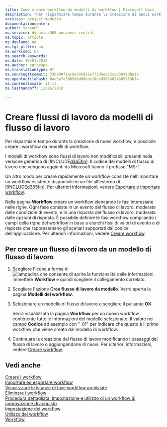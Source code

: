 ```yaml
---
title: Come creare workflow da modelli di workflow | Microsoft Docs
description: "Per risparmiare tempo durante la creazione di nuovi workflow, è possibile creare i workflow da modelli di workflow."
services: project-madeira
documentationcenter: 
author: SorenGP
ms.service: dynamics365-business-central
ms.topic: article
ms.devlang: na
ms.tgt_pltfrm: na
ms.workload: na
ms.search.keywords: 
ms.date: 10/01/2018
ms.author: sgroespe
ms.translationtype: HT
ms.sourcegitcommit: 33b900f1ac9e295921e7f3d6ea72cc93939d8a1b
ms.openlocfilehash: 0ae5a7a308568dd8ede10c485564824685963bf4
ms.contentlocale: it-it
ms.lasthandoff: 11/26/2018

---
```

# <a name="create-workflows-from-workflow-templates"></a>Creare flussi di lavoro da modelli di flusso di lavoro
Per risparmiare tempo durante la creazione di nuovi workflow, è possibile creare i workflow da modelli di workflow.  

 I modelli di workflow sono flussi di lavoro non modificabili presenti nella versione generica di [!INCLUDE[d365fin](includes/d365fin_md.md)]. Il codice dei modelli di flusso di lavoro che vengono aggiunti da Microsoft hanno il prefisso "MS-".  

 Un altro modo per creare rapidamente un workflow consiste nell'importare un workflow esistente disponibile in un file all'esterno di [!INCLUDE[d365fin](includes/d365fin_md.md)]. Per ulteriori informazioni, vedere [Esportare e importare workflow](across-how-to-export-and-import-workflows.md).  

Nella pagina **Workflow** creare un workflow elencando le fasi interessate nelle righe. Ogni fase consiste in un evento del flusso di lavoro, moderato dalle condizioni di evento, e in una risposta del flusso di lavoro, moderata dalle opzioni di risposta. È possibile definire le fasi workflow compilando i campi delle righe del workflow in base a elenchi fissi di valori di evento e di risposta che rappresentano gli scenari supportati dal codice dell'applicazione. Per ulteriori informazioni, vedere [Creare workflow](across-how-to-create-workflows.md).  

## <a name="to-create-a-workflow-from-workflow-template"></a>Per creare un flusso di lavoro da un modello di flusso di lavoro  
1.  Scegliere l'icona a forma di ![lampadina che consente di aprire la funzionalità delle informazioni](media/ui-search/search_small.png "Informazioni sull'operazione che si desidera eseguire"), immettere **Workflow** e quindi scegliere il collegamento correlato.  
2.  Scegliere l'azione **Crea flusso di lavoro da modello**. Verrà aperta la pagina **Modelli del workflow**.  
3.  Selezionare un modello di flusso di lavoro e scegliere il pulsante **OK**.  

     Verrà visualizzata la pagina **Workflow** per un nuovo workflow contenente tutte le informazioni del modello selezionato. Il valore nel campo **Codice** ad esempio con "-01" per indicare che questo è il primo workflow che viene creato dal modello di workflow.  
4.  Continuare la creazione del flusso di lavoro modificando i passaggi del flusso di lavoro o aggiungendone di nuovi. Per ulteriori informazioni, vedere [Creare workflow](across-how-to-create-workflows.md).  

## <a name="see-also"></a>Vedi anche  
 [Creare i workflow](across-how-to-create-workflows.md)   
 [Importare ed esportare workflow](across-how-to-export-and-import-workflows.md)   
 [Visualizzare le istanze di fase workflow archiviate](across-how-to-view-archived-workflow-step-instances.md)   
 [Eliminare i workflow](across-how-to-delete-workflows.md)   
 [Procedura dettagliata: Impostazione e utilizzo di un workflow di approvazione di acquisto](walkthrough-setting-up-and-using-a-purchase-approval-workflow.md)   
 [Impostazione dei workflow](across-set-up-workflows.md)   
 [Utilizzo dei workflow](across-use-workflows.md)   
 [Workflow](across-workflow.md)   

